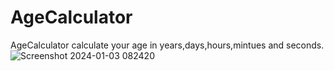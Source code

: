 # AgeCalculator
AgeCalculator calculate your age in years,days,hours,mintues and seconds.
![Screenshot 2024-01-03 082420](https://github.com/ravijabade12/AgeCalculator/assets/109469844/7fcfac97-0262-4b1b-b383-fb7054c29db6)
